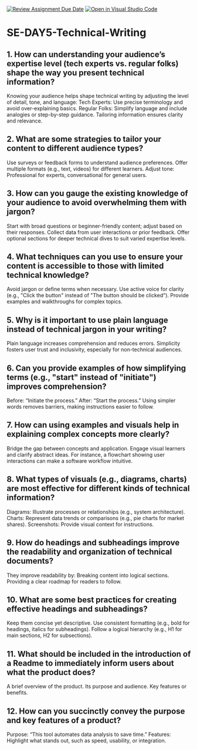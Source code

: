 [![Review Assignment Due Date](https://classroom.github.com/assets/deadline-readme-button-22041afd0340ce965d47ae6ef1cefeee28c7c493a6346c4f15d667ab976d596c.svg)](https://classroom.github.com/a/zsAR-pyY)
[![Open in Visual Studio Code](https://classroom.github.com/assets/open-in-vscode-2e0aaae1b6195c2367325f4f02e2d04e9abb55f0b24a779b69b11b9e10269abc.svg)](https://classroom.github.com/online_ide?assignment_repo_id=18598935&assignment_repo_type=AssignmentRepo)
# SE-DAY5-Technical-Writing
## 1. How can understanding your audience’s expertise level (tech experts vs. regular folks) shape the way you present technical information?
Knowing your audience helps shape technical writing by adjusting the level of detail, tone, and language:
Tech Experts: Use precise terminology and avoid over-explaining basics.
Regular Folks: Simplify language and include analogies or step-by-step guidance. Tailoring information ensures clarity and relevance.

## 2. What are some strategies to tailor your content to different audience types?
Use surveys or feedback forms to understand audience preferences.
Offer multiple formats (e.g., text, videos) for different learners.
Adjust tone: Professional for experts, conversational for general users.

## 3. How can you gauge the existing knowledge of your audience to avoid overwhelming them with jargon?
Start with broad questions or beginner-friendly content; adjust based on their responses.
Collect data from user interactions or prior feedback.
Offer optional sections for deeper technical dives to suit varied expertise levels.

## 4. What techniques can you use to ensure your content is accessible to those with limited technical knowledge?
Avoid jargon or define terms when necessary.
Use active voice for clarity (e.g., "Click the button" instead of "The button should be clicked").
Provide examples and walkthroughs for complex topics.

## 5. Why is it important to use plain language instead of technical jargon in your writing?
Plain language increases comprehension and reduces errors. Simplicity fosters user trust and inclusivity, especially for non-technical audiences.

## 6. Can you provide examples of how simplifying terms (e.g., "start" instead of "initiate") improves comprehension?
Before: “Initiate the process.”
After: “Start the process.” Using simpler words removes barriers, making instructions easier to follow.

## 7. How can using examples and visuals help in explaining complex concepts more clearly?
Bridge the gap between concepts and application.
Engage visual learners and clarify abstract ideas. For instance, a flowchart showing user interactions can make a software workflow intuitive.

## 8. What types of visuals (e.g., diagrams, charts) are most effective for different kinds of technical information?
Diagrams: Illustrate processes or relationships (e.g., system architecture).
Charts: Represent data trends or comparisons (e.g., pie charts for market shares).
Screenshots: Provide visual context for instructions.

## 9. How do headings and subheadings improve the readability and organization of technical documents?
They improve readability by:
Breaking content into logical sections.
Providing a clear roadmap for readers to follow.

## 10. What are some best practices for creating effective headings and subheadings?
Keep them concise yet descriptive.
Use consistent formatting (e.g., bold for headings, italics for subheadings).
Follow a logical hierarchy (e.g., H1 for main sections, H2 for subsections).

## 11. What should be included in the introduction of a Readme to immediately inform users about what the product does?
A brief overview of the product.
Its purpose and audience.
Key features or benefits.

## 12. How can you succinctly convey the purpose and key features of a product?
Purpose: “This tool automates data analysis to save time.”
Features: Highlight what stands out, such as speed, usability, or integration.
